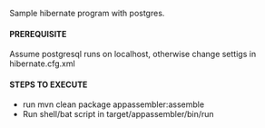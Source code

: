 Sample hibernate program with postgres.

#### PREREQUISITE
Assume postgresql runs on localhost, otherwise change settigs in hibernate.cfg.xml

#### STEPS TO EXECUTE
* run mvn clean package appassembler:assemble
* Run shell/bat script in target/appassembler/bin/run
